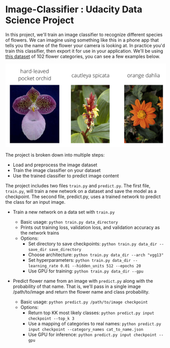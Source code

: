 # Image-Classifier : Udacity Data Science Project
In this project, we'll train an image classifier to recognize different species of flowers. We can imagine using something like this in a phone app that tells you the name of the flower your camera is looking at. In practice you'd train this classifier, then export it for use in your application. We'll be using [this dataset](http://www.robots.ox.ac.uk/~vgg/data/flowers/102/index.html) of 102 flower categories, you can see a few examples below. 

<img src='assets/Flowers.png' width=500px>

The project is broken down into multiple steps:

* Load and preprocess the image dataset
* Train the image classifier on your dataset
* Use the trained classifier to predict image content


The project includes two files `train.py` and `predict.py`. The first file, `train.py`, will train a new network on a dataset and save the model as a checkpoint. The second file, predict.py, uses a trained network to predict the class for an input image.

* Train a new network on a data set with `train.py`

  * Basic usage: `python train.py data_directory`
  * Prints out training loss, validation loss, and validation accuracy as the network trains
  * Options:
    * Set directory to save checkpoints: `python train.py data_dir --save_dir save_directory`
    * Choose architecture: `python train.py data_dir --arch "vgg13"`
    * Set hyperparameters: `python train.py data_dir --learning_rate 0.01 --hidden_units 512 --epochs 20`
    * Use GPU for training: `python train.py data_dir --gpu`
    
* Predict flower name from an image with `predict.py` along with the probability of that name. That is, we'll pass in a single image /path/to/image and return the flower name and class probability.

  * Basic usage: `python predict.py /path/to/image checkpoint`
  * Options:
    * Return top KK most likely classes: `python predict.py input checkpoint --top_k 3`
    * Use a mapping of categories to real names: `python predict.py input checkpoint --category_names cat_to_name.json`
    * Use GPU for inference: `python predict.py input checkpoint --gpu`
